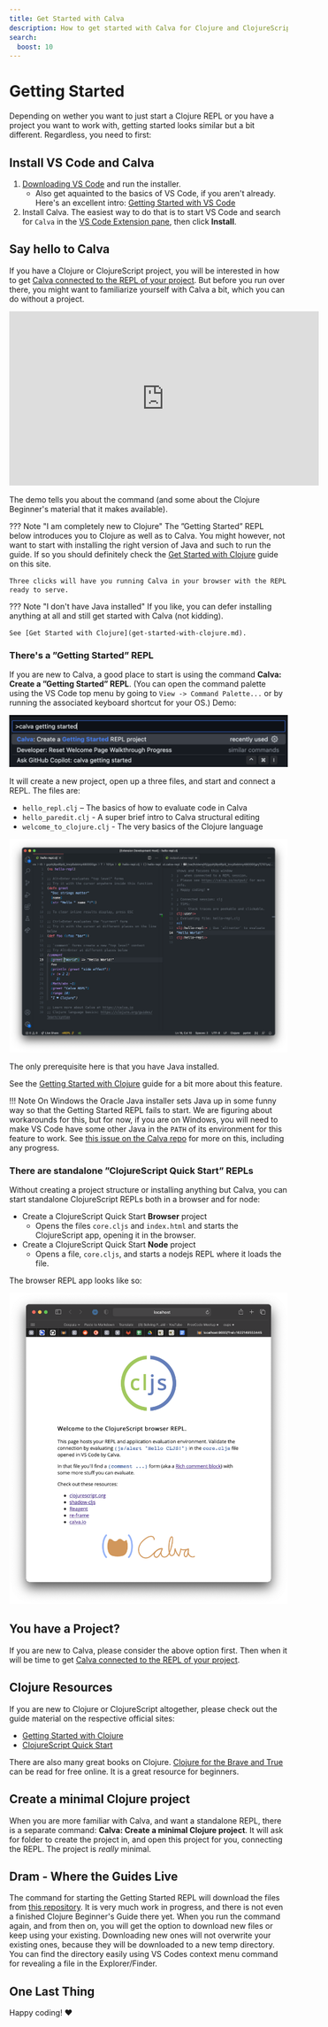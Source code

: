```yaml
---
title: Get Started with Calva
description: How to get started with Calva for Clojure and ClojureScript coding, the Getting Started REPL and more
search:
  boost: 10
---
```


# Getting Started

Depending on wether you want to just start a Clojure REPL or you have a project you want to work with, getting started looks similar but a bit different. Regardless, you need to first:

## Install VS Code and Calva

1. [Downloading VS Code](https://code.visualstudio.com/Download) and run the installer.
    * Also get aquainted to the basics of VS Code, if you aren't already. Here's an excellent intro: [Getting Started with VS Code](https://code.visualstudio.com/docs/introvideos/basics)
2. Install Calva. The easiest way to do that is to start VS Code and search for `Calva` in the [VS Code Extension pane](https://code.visualstudio.com/docs/editor/extension-marketplace), then click **Install**.

## Say hello to Calva

If you have a Clojure or ClojureScript project, you will be interested in how to get [Calva connected to the REPL of your project](connect.md). But before you run over there, you might want to familiarize yourself with Calva a bit, which you can do without a project.

<iframe width="560" height="315" src="https://www.youtube.com/embed/O6GrXXhCzCc" frameborder="0" allow="accelerometer; autoplay; clipboard-write; encrypted-media; gyroscope; picture-in-picture" allowfullscreen></iframe>

The demo tells you about the command (and some about the Clojure Beginner's material that it makes available).

??? Note "I am completely new to Clojure"
    The ”Getting Started” REPL below introduces you to Clojure as well as to Calva. You might however, not want to start with installing the right version of Java and such to run the guide. If so you should definitely check the [Get Started with Clojure](get-started-with-clojure.md) guide on this site.

    Three clicks will have you running Calva in your browser with the REPL ready to serve.

??? Note "I don't have Java installed"
    If you like, you can defer installing anything at all and still get started with Calva (not kidding).

    See [Get Started with Clojure](get-started-with-clojure.md).

### There's a ”Getting Started” REPL

If you are new to Calva, a good place to start is using the command **Calva: Create a ”Getting Started” REPL**. (You can open the command palette using the VS Code top menu by going to `View -> Command Palette...` or by running the associated keyboard shortcut for your OS.) Demo:

![Command Palette Getting Started REPL](/images/getting-started-with-clojure/vscode-command-palette-calva-getting-started.png "Create a ”Getting Started” REPL")

It will create a new project, open up a three files, and start and connect a REPL. The files are:

- `hello_repl.clj` – The basics of how to evaluate code in Calva
- `hello_paredit.clj` - A super brief intro to Calva structural editing
- `welcome_to_clojure.clj` - The very basics of the Clojure language

![Hello REPL](images/howto/hello-repl.png "hello-repl.clj")

The only prerequisite here is that you have Java installed.

See the [Getting Started with Clojure](get-started-with-clojure.md) guide for a bit more about this feature.

!!! Note
    On Windows the Oracle Java installer sets Java up in some funny way so that the Getting Started REPL fails to start. We are figuring about workarounds for this, but for now, if you are on Windows, you will need to make VS Code have some other Java in the `PATH` of its environment for this feature to work. See [this issue on the Calva repo](https://github.com/BetterThanTomorrow/calva/issues/1162) for more on this, including any progress.

### There are standalone ”ClojureScript Quick Start” REPLs

Without creating a project structure or installing anything but Calva, you can start standalone ClojureScript REPLs both in a browser and for node:

* Create a ClojureScript Quick Start **Browser** project
    * Opens the files `core.cljs` and `index.html` and starts the ClojureScript app, opening it in the browser.
* Create a ClojureScript Quick Start **Node** project
    * Opens a file, `core.cljs`, and starts a nodejs REPL where it loads the file.

The browser REPL app looks like so:

![ClojureScript Quick Start Browser REPL](images/howto/clojurescript-quick-start.png "clojurescript-quick-start")

## You have a Project?

If you are new to Calva, please consider the above option first. Then when it will be time to get [Calva connected to the REPL of your project](connect.md).

## Clojure Resources

If you are new to Clojure or ClojureScript altogether, please check out the guide material on the respective official sites:

- [Getting Started with Clojure](https://clojure.org/guides/getting_started)
- [ClojureScript Quick Start](https://clojurescript.org/guides/quick-start)

There are also many great books on Clojure. [Clojure for the Brave and True](https://www.braveclojure.com/clojure-for-the-brave-and-true/) can be read for free online. It is a great resource for beginners.

## Create a minimal Clojure project

When you are more familiar with Calva, and want a standalone REPL, there is a separate command: **Calva: Create a minimal Clojure project**. It will ask for folder to create the project in, and open this project for you, connecting the REPL. The project is _really_ minimal.

## Dram - Where the Guides Live

The command for starting the Getting Started REPL will download the files from [this repository](https://github.com/BetterThanTomorrow/dram). It is very much work in progress, and there is not even a finished Clojure Beginner's Guide there yet. When you run the command again, and from then on, you will get the option to download new files or keep using your existing. Downloading new ones will not overwrite your existing ones, because they will be downloaded to a new temp directory. You can find the directory easily using VS Codes context menu command for revealing a file in the Explorer/Finder.

## One Last Thing

Happy coding! ♥️
